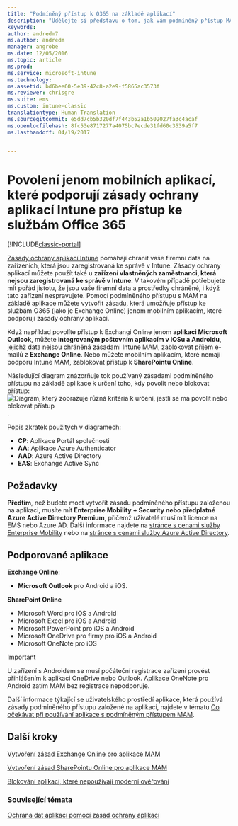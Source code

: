 ```yaml
---
title: "Podmíněný přístup k O365 na základě aplikací"
description: "Udělejte si představu o tom, jak vám podmíněný přístup MAM pomůže určit, které aplikace mají přístup ke službám O365."
keywords: 
author: andredm7
ms.author: andredm
manager: angrobe
ms.date: 12/05/2016
ms.topic: article
ms.prod: 
ms.service: microsoft-intune
ms.technology: 
ms.assetid: bd6bee60-5e39-42c8-a2e9-f5865ac3573f
ms.reviewer: chrisgre
ms.suite: ems
ms.custom: intune-classic
translationtype: Human Translation
ms.sourcegitcommit: e5dd7cb5b320df7f443b52a1b502027fa3c4acaf
ms.openlocfilehash: 8fc53e8717277a4075bc7ecde31fd60c3539a5f7
ms.lasthandoff: 04/19/2017


---
```


# <a name="allow-only-mobile-apps-that-support-intune-app-protection-policies-to-access-office-365-services"></a>Povolení jenom mobilních aplikací, které podporují zásady ochrany aplikací Intune pro přístup ke službám Office 365

[!INCLUDE[classic-portal](../includes/classic-portal.md)]

[Zásady ochrany aplikací Intune](protect-apps-and-data-with-microsoft-intune.md) pomáhají chránit vaše firemní data na zařízeních, která jsou zaregistrovaná ke správě v Intune. Zásady ochrany aplikací můžete použít také u **zařízení vlastněných zaměstnanci, která nejsou zaregistrovaná ke správě v Intune**.  V takovém případě potřebujete mít pořád jistotu, že jsou vaše firemní data a prostředky chráněné, i když tato zařízení nespravujete. Pomocí podmíněného přístupu s MAM na základě aplikace můžete vytvořit zásadu, která umožňuje přístup ke službám O365 (jako je Exchange Online) jenom mobilním aplikacím, které podporují zásady ochrany aplikací.

Když například povolíte přístup k Exchangi Online jenom **aplikaci Microsoft Outlook**, můžete **integrovaným poštovním aplikacím v iOSu a Androidu**, jejichž data nejsou chráněná zásadami Intune MAM, zablokovat příjem e-mailů z **Exchange Online**. Nebo můžete mobilním aplikacím, které nemají podporu Intune MAM, zablokovat přístup k **SharePointu Online**.

Následující diagram znázorňuje tok používaný zásadami podmíněného přístupu na základě aplikace k určení toho, kdy povolit nebo blokovat přístup: ![Diagram, který zobrazuje různá kritéria k určení, jestli se má povolit nebo blokovat přístup ](../media/mam-ca-decision-flow_simple.png).

Popis zkratek použitých v diagramech:
* **CP**: Aplikace Portál společnosti
* **AA**: Aplikace Azure Authenticator
* **AAD**: Azure Active Directory
* **EAS**: Exchange Active Sync

## <a name="prerequisites"></a>Požadavky
**Předtím**, než budete moct vytvořit zásadu podmíněného přístupu založenou na aplikaci, musíte mít **Enterprise Mobility + Security nebo předplatné Azure Active Directory Premium**, přičemž uživatelé musí mít licence na EMS nebo Azure AD. Další informace najdete na [stránce s cenami služby Enterprise Mobility](https://www.microsoft.com/cloud-platform/enterprise-mobility-pricing) nebo na [stránce s cenami služby Azure Active Directory](https://azure.microsoft.com/pricing/details/active-directory/).


## <a name="supported-apps"></a>Podporované aplikace
**Exchange Online**:
* **Microsoft Outlook** pro Android a iOS.

**SharePoint Online**
* Microsoft Word pro iOS a Android
* Microsoft Excel pro iOS a Android
* Microsoft PowerPoint pro iOS a Android
* Microsoft OneDrive pro firmy pro iOS a Android
* Microsoft OneNote pro iOS

>[!IMPORTANT]
>U zařízení s Androidem se musí počáteční registrace zařízení provést přihlášením k aplikaci OneDrive nebo Outlook. Aplikace OneNote pro Android zatím MAM bez registrace nepodporuje.

Další informace týkající se uživatelského prostředí aplikace, která používá zásady podmíněného přístupu založené na aplikaci, najdete v tématu [Co očekávat při používání aplikace s podmíněným přístupem MAM](use-apps-with-mam-ca.md).


## <a name="next-steps"></a>Další kroky
[Vytvoření zásad Exchange Online pro aplikace MAM](mam-ca-for-exchange-online.md)

[Vytvoření zásad SharePointu Online pro aplikace MAM](mam-ca-for-sharepoint-online.md)

[Blokování aplikací, které nepoužívají moderní ověřování](block-apps-with-no-modern-authentication.md)

### <a name="see-also"></a>Související témata

[Ochrana dat aplikací pomocí zásad ochrany aplikací](protect-app-data-using-mobile-app-management-policies-with-microsoft-intune.md)

